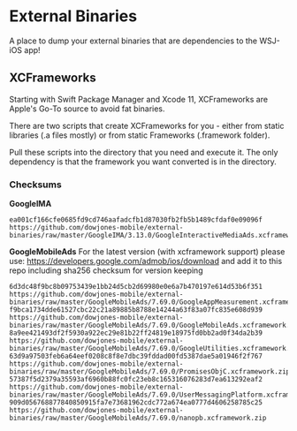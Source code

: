 # External Binaries

A place to dump your external binaries that are dependencies to the WSJ-iOS app!

## XCFrameworks
Starting with Swift Package Manager and Xcode 11, XCFrameworks are Apple's Go-To source to avoid fat binaries. 

There are two scripts that create XCFrameworks for you - either from static libraries (.a files mostly) or from static Frameworks (.framework folder).

Pull these scripts into the directory that you need and execute it. The only dependency is that the framework you want converted is in the directory.

### Checksums

**GoogleIMA**
```
ea001cf166cfe0685fd9cd746aafadcfb1d87030fb2fb5b1489cfdaf0e09096f  https://github.com/dowjones-mobile/external-binaries/raw/master/GoogleIMA/3.13.0/GoogleInteractiveMediaAds.xcframework.zip
```

**GoogleMobileAds**
For the latest version (with xcframework support) please use: https://developers.google.com/admob/ios/download and add it to this repo including sha256 checksum for version keeping
```
6d3dc48f9bc8b09753439e1bb24d5cb2d69980e0e6a7b470197e614d53b6f351  https://github.com/dowjones-mobile/external-binaries/raw/master/GoogleMobileAds/7.69.0/GoogleAppMeasurement.xcframework.zip
f9bca1734dde61527cbc22c21a89885b8788e14244a63f83a07fc835e608d939  https://github.com/dowjones-mobile/external-binaries/raw/master/GoogleMobileAds/7.69.0/GoogleMobileAds.xcframework.zip
8a9ee421493df2f5930a922ec29e81b22ff24819e18975fd0bb2ad0f34da2b39  https://github.com/dowjones-mobile/external-binaries/raw/master/GoogleMobileAds/7.69.0/GoogleUtilities.xcframework.zip
63d9a97503feb6a64eef0208c8f8e7dbc39fddad00fd5387dae5a01946f2f767  https://github.com/dowjones-mobile/external-binaries/raw/master/GoogleMobileAds/7.69.0/PromisesObjC.xcframework.zip
57387f5d2379a35593af6960b88fc0fc23eb8c165316076283d7ea613292eaf2  https://github.com/dowjones-mobile/external-binaries/raw/master/GoogleMobileAds/7.69.0/UserMessagingPlatform.xcframework.zip
909d056768877840850915fa7e73681962cdc772a674ea0777d4606258785c25  https://github.com/dowjones-mobile/external-binaries/raw/master/GoogleMobileAds/7.69.0/nanopb.xcframework.zip
```
